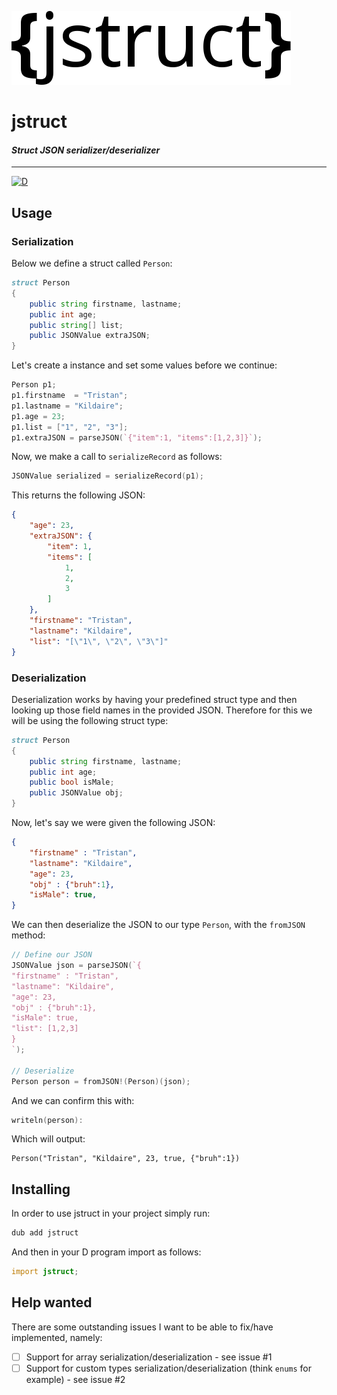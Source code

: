 ![](branding/logo.png)

jstruct
=======

#### _Struct JSON serializer/deserializer_

----

[![D](https://github.com/Hax-io/jstruct/actions/workflows/d.yml/badge.svg)](https://github.com/Hax-io/jstruct/actions/workflows/d.yml)

## Usage

### Serialization

Below we define a struct called `Person`:

```d
struct Person
{
    public string firstname, lastname;
    public int age;
    public string[] list;
    public JSONValue extraJSON;
}
```

Let's create a instance and set some values before we continue:

```d
Person p1;
p1.firstname  = "Tristan";
p1.lastname = "Kildaire";
p1.age = 23;
p1.list = ["1", "2", "3"];
p1.extraJSON = parseJSON(`{"item":1, "items":[1,2,3]}`);
```

Now, we make a call to `serializeRecord` as follows:

```d
JSONValue serialized = serializeRecord(p1);
```

This returns the following JSON:

```json
{
    "age": 23,
    "extraJSON": {
        "item": 1,
        "items": [
            1,
            2,
            3
        ]
    },
    "firstname": "Tristan",
    "lastname": "Kildaire",
    "list": "[\"1\", \"2\", \"3\"]"
}
```

### Deserialization

Deserialization works by having your predefined struct type and then looking up those field names in the provided JSON. Therefore for this we will be using the following struct type:

```d
struct Person
{
    public string firstname, lastname;
    public int age;
    public bool isMale;
    public JSONValue obj;
}
```

Now, let's say we were given the following JSON:

```json
{
    "firstname" : "Tristan",
    "lastname": "Kildaire",
    "age": 23,
    "obj" : {"bruh":1},
    "isMale": true,
}
```

We can then deserialize the JSON to our type `Person`, with the `fromJSON` method:

```d
// Define our JSON
JSONValue json = parseJSON(`{
"firstname" : "Tristan",
"lastname": "Kildaire",
"age": 23,
"obj" : {"bruh":1},
"isMale": true,
"list": [1,2,3]
}
`);

// Deserialize
Person person = fromJSON!(Person)(json);
```

And we can confirm this with:

```d
writeln(person):
```

Which will output:

```
Person("Tristan", "Kildaire", 23, true, {"bruh":1})
```

## Installing

In order to use jstruct in your project simply run:

```bash
dub add jstruct
```

And then in your D program import as follows:

```d
import jstruct;
```

## Help wanted

There are some outstanding issues I want to be able to fix/have implemented, namely:

- [ ] Support for array serialization/deserialization - see issue #1
- [ ] Support for custom types serialization/deserialization (think `enums` for example) - see issue #2
